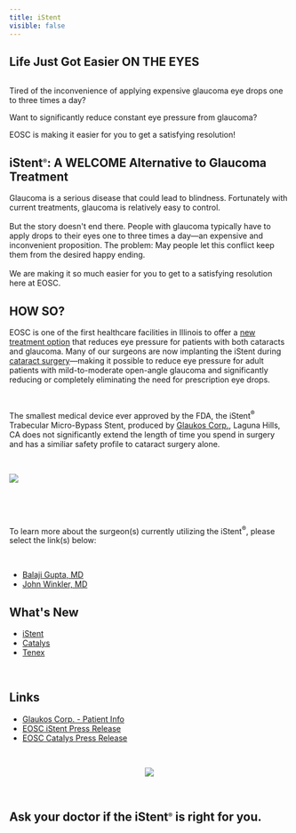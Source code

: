 ```yaml
---
title: iStent
visible: false
---
```


<section id="content">
	<div class="container_24">
		<div class="grid_24">
			<div class="wrapper ident-bot-12">
				<div class="grid_18 alpha rt-ident-bot-1">
					<div class="rt-inner-ident-2">
						<div class="ident-bot-10">
							<h2 class="ident-bot-3">Life Just Got Easier ON THE EYES</h2>
							<div class="line ident-bot-5"></div>
							<div class="wrapper">
								<span class="aligncenter-r fleft"><img class="rt-ident-bot-2" src="/home/istent/iStent1a.jpg" alt="" /></span>
								<div class="block-left-3">
									<p class="ident-bot-1">Tired of the inconvenience of applying expensive glaucoma eye drops one to three times a day?<br></p>
									<p class="ident-bot-1">Want to significantly reduce  constant eye pressure from glaucoma?<br></p>
									<p class="ident-bot-1"> EOSC is making it easier for you to get a satisfying resolution!</p>
									<p class="ident-bot-1"></p>
								</div>
							</div>
						</div>
						<div class="wrapper">
						<h2 class="ident-bot-3"><span style="text-transform:lowercase">i</span>Stent<span style="text-align:vertical"><span style="font-size: 14px"><sup>&reg;</sup></span></span>: A WELCOME Alternative to Glaucoma Treatment</h2>
							<div class="line ident-bot-11"></div>
							<p class="ident-bot-5">Glaucoma is a serious disease that could lead to blindness. Fortunately with current treatments, glaucoma is relatively easy to control.<br>
								<br>
								But the story doesn't end there.
								People with glaucoma typically have
								to apply drops to their eyes one to three times a day&#8212;an expensive and inconvenient proposition. The problem: May people let this conflict keep them from the desired happy ending.<br>
								<br>
								We are making it
								so much easier for you to get to a satisfying resolution here at EOSC.<br>
							</p>
							<h2 class="ident-bot-3">HOW SO? </h2>
							<div class="line ident-bot-11"></div>
							<p>EOSC is one of the first healthcare facilities in Illinois to offer a <a href="/home/istent/2013 June Press Release.pdf" target="_blank">new treatment option</a> that reduces eye pressure for patients with both cataracts and glaucoma. Many of our surgeons are now implanting the iStent during <a href="/home/why-choose-us/EOSC Laser Press Release.pdf" target="_blank">cataract surgery</a>&#8212;making it possible to reduce eye pressure for adult patients with mild-to-moderate open-angle glaucoma and significantly reducing or completely eliminating the need for prescription eye drops.<br></p>
							<p>&nbsp;</p>
							<p>The smallest medical device ever approved by the FDA, the iStent<sup>&reg; </sup> Trabecular Micro-Bypass Stent, produced by <a href="http://www.glaukos.com/patients" target="_blank">Glaukos Corp.</a>, Laguna Hills, CA does not significantly extend the length of time you spend in surgery and has a similiar safety profile to cataract surgery alone.</p>
							<p>&nbsp;</p>
							<p><img src="/home/istent/istentdevice.jpg"></p>
							<p>&nbsp;</p>
							<p>&nbsp;</p>
							<p>To learn more about the surgeon(s) currently utilizing the iStent<sup>&reg;</sup>, please select the link(s) below:</p>
							<p>&nbsp; </p>
							<ul class="list-2">
								<li><a href="http://www.dupage2020.com/site/doctors/dr-gupta-md.htm" target="_blank" onClick="ga('send', 'Doctors', 'iStent Doctor1', '/iStent.html/');">Balaji Gupta, MD</a><br /></li>
								<li><a href="https://www.advocatehealth.com/body_full.cfm?id=13&action=detail&ref=290162" target="_blank" onClick="ga('send', 'Doctors', 'iStent Doctor2', '/iStent.html/');">John Winkler, MD</a><br /></li>
							</ul>
						</div>
					</div>
				</div>
				<div class="grid_6 omega">
					<h2 class="ident-bot-3"> What's New</h2>
					<div class="line ident-bot-5"></div>
					<div class="ident-bot-5">
						<p class="ident-bot-9"></p>
						<ul class="list-2">
							<li><a href="/home/istent">iStent</a></li>
							<li><a href="/home/catalys">Catalys</a><br /></li>
							<li><a href="/home/tenex">Tenex</a><br /></li>
						</ul>
						<p>&nbsp;</p>
						<h2 class="ident-bot-3">Links</h2>
						<div class="line ident-bot-5"></div>
						<div class="ident-bot-5">
							<p class="ident-bot-9"></p>
							<ul class="list-2">
								<li><a href="http://www.glaukos.com/patients" target="_blank">Glaukos Corp. - Patient Info</a></li>
								<li><a href="/home/istent/2013 June Press Release.pdf" target="_blank">EOSC iStent Press Release</a><br /></li>
								<li><a href="/home/why-choose-us/EOSC Laser Press Release.pdf" target="_blank">EOSC Catalys Press Release</a><br /></li>
							</ul>
							<p>&nbsp;</p>
						</div>
						<div class="wrapper">
							<p align="center"><img src="/home/istent/iStent3.jpg"></p>
							<p>&nbsp;</p>
							<p class="ident-bot-9"><span class="ident-bot-1"></span></p>
						</div>
						<h2 class="ident-bot-3">Ask your doctor if the <span style="text-transform:lowercase">i</span>Stent<span style="text-align:vertical"><span style="font-size: 14px"><sup>&reg;</sup></span></span>  is right for you.</h2>
					</div>
					<div></div>
				</div>
			</div>
		</div>
	</div>
</section>